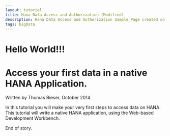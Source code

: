 ```yaml
---
layout: tutorial
title: Hana Data Access and Authorization (Modified)
description: Hana Data Access and Authorization Sample Page created on GitHub
tags: bigData
---
```

# Hello World!!!

# Access your first data in a native HANA Application.

Written by Thomas Bieser, October 2014

In this tutorial you will make your very first steps to access data on HANA. This tutorial will write a native HANA application, using the Web-based Development Workbench.

End of story.
